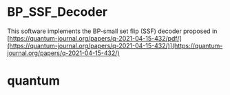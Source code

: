 # BP_SSF_Decoder
This software implements the BP-small set flip (SSF) decoder proposed in [https://quantum-journal.org/papers/q-2021-04-15-432/pdf/](https://quantum-journal.org/papers/q-2021-04-15-432/)](https://quantum-journal.org/papers/q-2021-04-15-432/)

# quantum 
